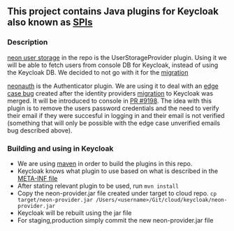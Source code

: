 ## This project contains Java plugins for Keycloak also known as [SPIs](https://www.keycloak.org/docs/latest/server_development/index.html#_providers)

### Description
[neon user storage](src/main/java/neon) in the repo is the UserStorageProvider plugin. 
Using it we will be able to fetch users from console DB for Keycloak, instead of using the Keycloak DB.
We decided to not go with it for the [migration](https://github.com/neondatabase/cloud/pull/8389)

[neonauth](src/main/java/neonauth) is the Authenticator plugin. 
We are using it to deal with an [edge case bug](https://github.com/neondatabase/cloud/issues/9100) created after the identity providers [migration](https://github.com/neondatabase/cloud/pull/8389) to Keycloak was merged.
It will be introduced to console in [PR #9198](https://github.com/neondatabase/cloud/pull/9198).
The idea with this plugin is to remove the users password credentials and the need to verify their email if they were succesful in logging in and their email is not verified (something that will only be possible with the edge case unverified emails bug described above).

### Building and using in Keycloak
* We are using [maven](pom.xml) in order to build the plugins in this repo.
* Keycloak knows what plugin to use based on what is described in the [META-INF file](src/main/resources/META-INF/services)
* After stating relevant plugin to be used, run `mvn install`
* Copy the neon-provider.jar file created under target to cloud repo.
  `cp target/neon-provider.jar /Users/<username>/Git/cloud/keycloak/neon-provider.jar`
* Keycloak will be rebuilt using the jar file
* For staging,production simply commit the new neon-provider.jar file